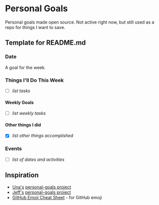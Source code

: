 
# Personal Goals

Personal goals made open source. Not active right now, but still used as a
repo for things I want to save.

## Template for README.md

### Date

A goal for the week.

### Things I'll Do This Week

- [ ] *list tasks*

#### Weekly Goals

- [ ] *list weekly tasks*

#### Other things I did

- [x] *list other things accomplished*

### Events
- [ ] *list of dates and activities*

## Inspiration

- [Una's](https://github.com/una) [personal-goals project](https://github.com/una/personal-goals)
- [Jeff's](https://github.com/jefftriplett) [personal-goals project](https://github.com/jefftriplett/personal-goals)
- [GitHub Emoji Cheat Sheet](http://www.emoji-cheat-sheet.com/) - for GitHub emoji

